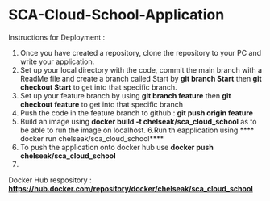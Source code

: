# SCA-Cloud-School-Application

Instructions for Deployment :

1. Once you have created a repository, clone the repository to your PC and write your application.
2. Set up your local directory with the code, commit the main branch with a ReadMe file and  create a branch called Start by **git branch Start** then **git checkout Start** to get into that specific branch.
3. Set up your feature branch by using **git branch feature** then **git checkout feature**  to get into that specific branch
4. Push the code in the feature branch to github : **git push origin feature**
5. Build an image using **docker build -t chelseak/sca_cloud_school** as to be able to run the image on localhost.
6.Run th eapplication using **** docker run chelseak/sca_cloud_school****
7. To push the application onto docker hub use **docker push chelseak/sca_cloud_school**
8.
Docker Hub respository : **https://hub.docker.com/repository/docker/chelseak/sca_cloud_school**
